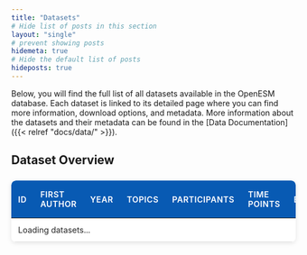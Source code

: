 ```yaml
---
title: "Datasets"
# Hide list of posts in this section
layout: "single"
# prevent showing posts
hidemeta: true
# Hide the default list of posts
hideposts: true
---
```


Below, you will find the full list of all datasets available in the OpenESM database. Each dataset is linked to its detailed page where you can find more information, download options, and metadata. More information about the datasets and their metadata can be found in the [Data Documentation]({{< relref "docs/data/" >}}).

## Dataset Overview

<div id="datasets-table-container">
  <table id="datasets-table">
  <thead>
    <tr>
      <th>ID</th>
      <th>First Author</th>
      <th>Year</th>
      <th>Topics</th>
      <th>Participants</th>
      <th>Time Points</th>
      <th>Beeps/Day</th>
      <th>Variables</th>
      <th>Cross-sectional</th>
      <th>Passive Sensor</th>
    </tr>
  </thead>
    <tbody id="datasets-table-body">
      <!-- Loading message will be replaced by JavaScript -->
      <tr>
        <td colspan="10">Loading datasets...</td>
      </tr>
    </tbody>
  </table>
</div>

<style>
  #datasets-table-container {
    overflow-x: auto;
    margin: 1.5rem 0;
    border-radius: 8px;
    box-shadow: 0 2px 8px rgba(0, 0, 0, 0.1);
    background: #FDFDFD;
  }

  #datasets-table {
    width: 100%;
    border-collapse: collapse;
    margin: 0;
    font-size: 0.9rem;
    background: white;
    border-radius: 8px;
    overflow: hidden;
  }
  
  #datasets-table th {
    background: #085AB3;
    color: white;
    font-weight: 600;
    padding: 1rem 0.75rem;
    text-align: left;
    border: none;
    font-size: 0.90rem;
    text-transform: uppercase;
    letter-spacing: 0.5px;
    position: sticky;
    top: 0;
    z-index: 10;
  }

  #datasets-table th:first-child {
    border-top-left-radius: 8px;
  }

  #datasets-table th:last-child {
    border-top-right-radius: 8px;
  }
  
  #datasets-table td {
    padding: 0.75rem;
    text-align: left;
    border-bottom: 1px solid #e5e5e5;
    color: #262626;
    vertical-align: top;
  }

  #datasets-table tbody tr {
    transition: background-color 0.2s ease;
  }
  
  #datasets-table tbody tr:hover {
    background-color: #f8f9fa;
  }

  #datasets-table tbody tr:nth-child(even) {
    background-color: #fafafa;
  }

  #datasets-table tbody tr:nth-child(even):hover {
    background-color: #f0f0f0;
  }

  /* Style links in the table */
  #datasets-table a {
    color: #085AB3;
    text-decoration: none !important;
    font-weight: 500;
    transition: color 0.2s ease;
  }

  #datasets-table a:hover {
    color: #E78A00;
    text-decoration: none !important;
  }

  /* Style boolean values */
  #datasets-table .bool-yes {
    color: #28a745;
    font-weight: 600;
  }

  #datasets-table .bool-no {
    color: #dc3545;
    font-weight: 600;
  }

  /* Style numeric values */
  #datasets-table .numeric {
    text-align: right;
  }

  /* Mobile responsiveness */
  @media (max-width: 768px) {
    #datasets-table {
      font-size: 0.8rem;
    }
    
    #datasets-table th,
    #datasets-table td {
      padding: 0.5rem 0.4rem;
    }
    
    #datasets-table th {
      font-size: 0.75rem;
    }
  }

  /* Loading state styling */
  .loading-cell {
    text-align: center;
    font-style: italic;
    color: #666;
    padding: 2rem;
  }

  /* Error state styling */
  .error-cell {
    text-align: center;
    color: #dc3545;
    font-weight: bold;
    padding: 2rem;
  }
</style>

<script>
document.addEventListener('DOMContentLoaded', function() {
  // Debug: Log our current location
  console.log("Current pathname:", window.location.pathname);
  
  // Determine base path dynamically
  const basePath = window.location.pathname.includes('/openesm/') ? '/openesm' : '';
  const jsonUrl = `${basePath}/data/datasets_table.json`;
  
  console.log("Will fetch JSON from:", jsonUrl);
  
  // Find the table body element
  const tableBody = document.getElementById('datasets-table-body');
  
  // Function to format boolean values
  function formatBoolean(value) {
    return value;
  }
  
  // Function to format numeric values
  function formatNumeric(value) {
    if (!isNaN(value) && value !== '') {
      return `<span class="numeric">${value}</span>`;
    }
    return value;
  }
  
  // Attempt to fetch data with detailed logging
  console.log("Starting fetch request...");
  fetch(jsonUrl)
    .then(response => {
      console.log("Fetch response received:", response);
      console.log("Response status:", response.status);
      console.log("Response headers:", [...response.headers.entries()]);
      
      if (!response.ok) {
        throw new Error(`HTTP error! Status: ${response.status}`);
      }
      
      console.log("Response OK, parsing JSON...");
      return response.json();
    })
    .then(datasets => {
      console.log("JSON parsed successfully:", datasets);
      
      // Clear loading message
      tableBody.innerHTML = '';
      
      // Check if datasets array is valid
      if (!Array.isArray(datasets)) {
        throw new Error("Datasets is not an array: " + typeof datasets);
      }
      
      console.log(`Populating table with ${datasets.length} datasets`);
      
      // Generate table rows
      datasets.forEach((dataset, index) => {
        console.log(`Processing dataset ${index}:`, dataset);
        
        const row = document.createElement('tr');
        
        // Add URL correction for links
        const url = dataset.url.startsWith('/') ? 
          `${basePath}${dataset.url}` : dataset.url;
        
        row.innerHTML = `
          <td><a href="${url}">${dataset.id}</a></td>
          <td>${dataset.first_author}</td>
          <td>${formatNumeric(dataset.year)}</td>
          <td>${dataset.topics || ''}</td>
          <td>${formatNumeric(dataset.n_participants)}</td>
          <td>${formatNumeric(dataset.n_time_points)}</td>
          <td>${formatNumeric(dataset.n_beeps_per_day || '')}</td>
          <td>${formatNumeric(dataset.n_variables)}</td>
          <td>${formatBoolean(dataset.cross_sectional_available)}</td>
          <td>${formatBoolean(dataset.passive_data_available)}</td>
        `;
        
        tableBody.appendChild(row);
      });
    })
    .catch(error => {
      console.error('Error loading datasets table:', error);
      tableBody.innerHTML = `
        <tr>
          <td colspan="10" class="error-cell">
            Error loading datasets: ${error.message}<br>
            Please check the browser console for more details.
          </td>
        </tr>
      `;
    });
});
</script>